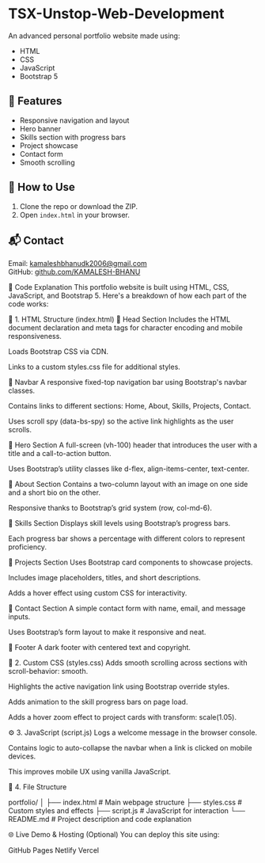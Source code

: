 # TSX-Unstop-Web-Development

An advanced personal portfolio website made using:
- HTML
- CSS
- JavaScript
- Bootstrap 5

## 🚀 Features
- Responsive navigation and layout
- Hero banner
- Skills section with progress bars
- Project showcase
- Contact form
- Smooth scrolling

## 📁 How to Use
1. Clone the repo or download the ZIP.
2. Open `index.html` in your browser.

## 📬 Contact
Email: kamaleshbhanudk2006@gmail.com  
GitHub: [github.com/KAMALESH-BHANU](https://github.com/KAMALESH-BHANU)

🧾 Code Explanation
This portfolio website is built using HTML, CSS, JavaScript, and Bootstrap 5. Here's a breakdown of how each part of the code works:

🧱 1. HTML Structure (index.html)
📌 Head Section
Includes the HTML document declaration and meta tags for character encoding and mobile responsiveness.

Loads Bootstrap CSS via CDN.

Links to a custom styles.css file for additional styles.

📌 Navbar
A responsive fixed-top navigation bar using Bootstrap's navbar classes.

Contains links to different sections: Home, About, Skills, Projects, Contact.

Uses scroll spy (data-bs-spy) so the active link highlights as the user scrolls.

📌 Hero Section
A full-screen (vh-100) header that introduces the user with a title and a call-to-action button.

Uses Bootstrap’s utility classes like d-flex, align-items-center, text-center.

📌 About Section
Contains a two-column layout with an image on one side and a short bio on the other.

Responsive thanks to Bootstrap’s grid system (row, col-md-6).

📌 Skills Section
Displays skill levels using Bootstrap’s progress bars.

Each progress bar shows a percentage with different colors to represent proficiency.

📌 Projects Section
Uses Bootstrap card components to showcase projects.

Includes image placeholders, titles, and short descriptions.

Adds a hover effect using custom CSS for interactivity.

📌 Contact Section
A simple contact form with name, email, and message inputs.

Uses Bootstrap’s form layout to make it responsive and neat.

📌 Footer
A dark footer with centered text and copyright.

🎨 2. Custom CSS (styles.css)
Adds smooth scrolling across sections with scroll-behavior: smooth.

Highlights the active navigation link using Bootstrap override styles.

Adds animation to the skill progress bars on page load.

Adds a hover zoom effect to project cards with transform: scale(1.05).

⚙️ 3. JavaScript (script.js)
Logs a welcome message in the browser console.

Contains logic to auto-collapse the navbar when a link is clicked on mobile devices.

This improves mobile UX using vanilla JavaScript.

📁 4. File Structure

portfolio/
│
├── index.html       # Main webpage structure
├── styles.css       # Custom styles and effects
├── script.js        # JavaScript for interaction
└── README.md        # Project description and code explanation

🌐 Live Demo & Hosting (Optional)
You can deploy this site using:

GitHub Pages
Netlify
Vercel
